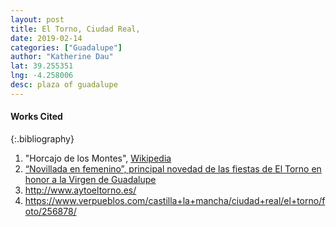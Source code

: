 ```yaml
---
layout: post
title: El Torno, Ciudad Real,
date: 2019-02-14
categories: ["Guadalupe"]
author: "Katherine Dau"
lat: 39.255351
lng: -4.258006
desc: plaza of guadalupe
---
```


#### Works Cited

{:.bibliography}
1. "Horcajo de los Montes", [Wikipedia](https://es.wikipedia.org/wiki/Horcajo_de_los_Montes)
2. [“Novillada en femenino”, principal novedad de las fiestas de El Torno en honor a la Virgen de Guadalupe](http://www.ayuntamientoeltorno.es/noticias/72-novillada-en-femenino-principal-novedad-de-las-fiestas-de-el-torno-en-honor-a-la-virgen-de-guadalupe.html)
3. http://www.aytoeltorno.es/
4. https://www.verpueblos.com/castilla+la+mancha/ciudad+real/el+torno/foto/256878/
